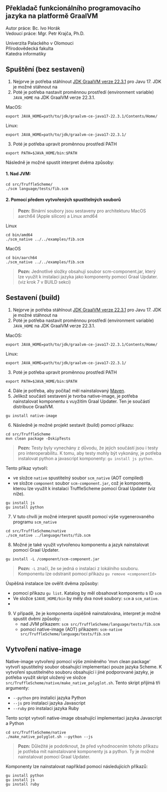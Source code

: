 ## Překladač funkcionálního programovacího jazyka na platformě GraalVM

Autor práce: Bc. Ivo Horák <br>
Vedoucí práce: Mgr. Petr Krajča, Ph.D.

Univerzita Palackého v Olomouci <br>
Přírodovědecká fakulta <br>
Katedra informatiky <br>


## Spuštění (bez sestavení)
1. Nejprve je potřeba stáhlnout [JDK GraalVM verze 22.3.1](https://github.com/graalvm/graalvm-ce-builds/releases/tag/vm-22.3.1) pro Javu 17. JDK je možné stáhnout na
2. Poté je potřeba nastavit proměnnou prostředí (environment variable) `JAVA_HOME` na JDK GraalVM verze 22.3.1. <br>

MacOS: 
```shell
export JAVA_HOME=path/to/jdk/graalvm-ce-java17-22.3.1/Contents/Home/
```

Linux: 
```shell
export JAVA_HOME=path/to/jdk/graalvm-ce-java17-22.3.1/
```
3. Poté je potřeba upravit proměnnou prostředí PATH

```shell
export PATH=$JAVA_HOME/bin:$PATH
```

Následně je možné spustit interpret dvěma způsoby: <br>

#### 1. Nad JVM:
```shell
cd src/TruffleScheme/
./scm language/tests/fib.scm
```

#### 2. Pomocí předem vytvořených spustitelných souborů
> **Pozn:** Binární soubory jsou sestaveny pro architekturu MacOS aarch64 (Apple silicon) a Linux amd64

Linux
```shell
cd bin/amd64
./scm_native ../../examples/fib.scm
```

MacOS
```shell
cd bin/aarch64
./scm_native ../../examples/fib.scm
```

> **Pozn:** Jednotlivé složky obsahují soubor scm-component.jar, který lze využít k instalaci jazyka jako komponenty
pomocí Graal Updater. (viz krok 7 v BUILD sekci)



## Sestavení (build)
1. Nejprve je potřeba stáhlnout [JDK GraalVM verze 22.3.1](https://github.com/graalvm/graalvm-ce-builds/releases/tag/vm-22.3.1) pro Javu 17. JDK je možné stáhnout na
2. Poté je potřeba nastavit proměnnou prostředí (environment variable) `JAVA_HOME` na JDK GraalVM verze 22.3.1. <br>

MacOS:
```shell
export JAVA_HOME=path/to/jdk/graalvm-ce-java17-22.3.1/Contents/Home/
```

Linux:
```shell
export JAVA_HOME=path/to/jdk/graalvm-ce-java17-22.3.1/
```
3. Poté je potřeba upravit proměnnou prostředí PATH

```shell
export PATH=$JAVA_HOME/bin:$PATH
```
4. Dále je potřeba, aby počítač měl nainstalovaný [Maven](https://maven.apache.org/download.cgi).
5. Jelikož součástí sestavení je tvorba native-image, je potřeba nainstalovat komponentu s vuyžitím Graal Updater. Ten je součástí distribuce GraalVM.
```shell
gu install native-image
```
6. Následně je možné projekt sestavit (build) pomocí příkazu:
```shell
cd src/TruffleScheme
mvn clean package -DskipTests
```
> **Pozn:** Testy byly vynechány z důvodu, že jejich součástí jsou i testy pro interoperabilitu. K tomu, aby testy mohly být vykonány, je potřeba instalovat python a javascript komponenty: `gu install js python`.

Tento příkaz vytvoří:
   - ve složce `native` spustitelný soubor `scm_native` (AOT compiled)
   - ve složce `component` soubor `scm-component.jar`, což je komponenta, kterou lze využít k instalaci TruffleScheme pomocí Graal Updater (viz níže).

```shell
gu install js
gu install python
```
7. V tuto chvíli je možné interpret spustit pomocí výše vygenerovaného programu `scm_native`
```shell
cd src/TruffleScheme/native
./scm_native ../language/tests/fib.scm
```
8. Možné je také využít vytvořenou komponentu a jazyk nainstalovat pomocí Graal Updater.
```shell
gu install -L /component/scm-component.jar
```
> **Pozn:**  `-L` značí, že se jedná o instalaci z lokálního souboru. Komponentu lze odstranit pomocí příkazu ``gu remove <componentId>``

Úspěšná instalace lze ověřit dvěma způsoby:
   - pomocí příkazu ``gu list``. Katalog by měl obsahovat komponentu s ID `scm`
   - Ve složce `$JAVE_HOME/bin` by měly dva nové soubory: `scm` a `scm_native`.
   - 
9. V případě, že je komponenta úspěšně nainstalována, interpret je možné spustit dvěmi způsoby:
   - nad JVM příkazem: `scm src/TruffleScheme/language/tests/fib.scm`
   - pomocí native-image (AOT) příkazem: `scm-native src/TruffleScheme/language/tests/fib.scm`


##  Vytvoření native-image
Native-image vytvořený pomocí výše zmíněného 'mvn clean package' vytvoří spustitelný soubor obsahující implementaci pouze
jazyka Scheme. K vytvoření spustitelného souboru obsahující i jiné podporované jazyky, je potřeba využít skript uložený ve složce ``src/TruffleScheme/native/make_native_polyglot.sh``. Tento skript příjímá tři argumenty:
   - `--python` pro instalici jazyka Python
   - `--js` pro instalaci jazyka Javascript
   - `--ruby` pro instalaci jazyka Ruby

Tento script vytvoří native-image obsahující implementaci jazyka Javascript a Python
```shell
cd src/TruffleScheme/native
./make_native_polyglot.sh --python --js
```
> **Pozn:** Důležité je podotknout, že před vyhodnocením tohoto příkazu je potřeba mít nainstalované komponenty js a python. Ty je možné nainstalovat pomocí Graal Updater.

Komponenty lze nainstalovat například pomocí následujících příkazů:
```shell
gu install python
gu install js
gu install ruby
```




    